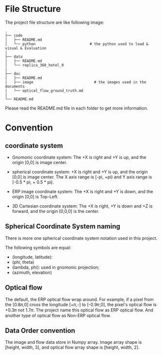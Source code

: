 # File Structure

The project file structure are like following image:

```
.
├── code
|   ├── README.md
│   └── python                         # the python used to load & visual & Evaluation
│
├── data
|   ├── README.md
│   └── replica_360_hotel_0 
|
├── doc
|   ├── README.md
|   ├── image                            # the images used in the documents
│   └── optical_flow_ground_truth.md   
|
└── README.md
```

Please read the README.md file in each folder to get more information.

# Convention 

##  coordinate system

- Gnomonic coordinate system: The +X is right and +Y is up, and the origin [0,0] is image center.

- spherical coordinate system:  +X is right and +Y is up, and the origin [0,0] is image center.
The X axis range is [-pi, +pi) and Y axis range is [-0.5 * pi, + 0.5 * pi).

- ERP image coordinate system: The +X is right and +Y is down, and the origin [0,0] is Top-Left.

- 3D Cartesian coordinate system: The +X is right, +Y is down and +Z is forward, and the origin [0,0,0] is the center.


## Spherical Coordinate System naming

There is more one spherical coordinate system notation used in this project.

The following symbols are equal:
- (longitude, latitude):
- (phi, theta)
- (lambda, phi): used in gnomonic projection;
- (azimuth, elevation)


## Optical flow

The default, the ERP optical flow wrap around. 
For example, if a pixel from the [0.8𝜋,0] cross the longitude [+𝜋,-] to [-0.9𝜋,0], the pixel's optical flow is +0.3𝜋 not 1.7𝜋.
The project name this optical flow as ERP optical flow.
And another type of optical flow as Non-ERP optical flow.


## Data Order convention

The image and flow data store in Numpy array.
Image array shape is [height, width, 3], and optical flow array shape is [height, width, 2].
